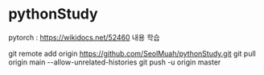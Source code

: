 # pythonStudy
pytorch : https://wikidocs.net/52460 내용 학습

git remote add origin https://github.com/SeolMuah/pythonStudy.git
git pull origin main --allow-unrelated-histories
git push -u origin master